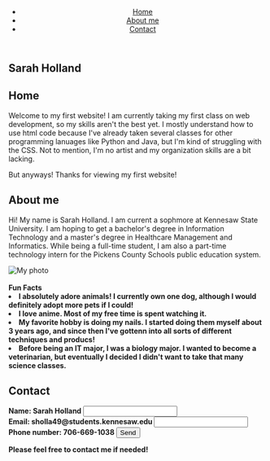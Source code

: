 <!DOCTYPE html>
<html lang="en">
<head>
  <meta charset="UTF-8">
  <link rel="stylesheet" href="styles.css" />
  </head>
<body>
  <div class="container">
    <header>
      <nav>
        <ul>
          <li><a href="#">Home</a></li>
          <li><a href="#">About me</a></li>
          <li><a href="#">Contact</a></li>
        </ul>
      </nav>
    </header>
    <main>
      <section id="home">
        <h1>Sarah Holland</h1>
      </section>
      <section id="Home">
        <h2>Home</h2>
        <p>Welcome to my first website! I am currently taking my first class on web development, so my skills aren't the best yet. I mostly understand how to use html code because I've already taken several classes for other programming lanuages like Python and Java, but I'm kind of struggling with the CSS. Not to mention, I'm no artist and my organization skills are a bit lacking.</p>
        <p>But anyways! Thanks for viewing my first website!</p>
      </section>
      <section id="about-me">
        <h2>About me</h2>
        <p>Hi! My name is Sarah Holland. I am current a sophmore at Kennesaw State University. I am hoping to get a bachelor's degree in Information Technology and a master's degree in Healthcare Management and Informatics. While being a full-time student, I am also a part-time technology intern for the Pickens County Schools public education system.</p>
        <img src="my-photo.jpg" alt="My photo">
        <br>
        <br>
      <b> Fun Facts <b/>
        <li> I absolutely adore animals! I currently own one dog, although I would definitely adopt more pets if I could!</li>
        <li> I love anime. Most of my free time is spent watching it.</li>
        <li> My favorite hobby is doing my nails. I started doing them myself about 3 years ago, and since then I've gottenn into all sorts of different techniques and producs!</li>
        <li> Before being an IT major, I was a biology major. I wanted to become a veterinarian, but eventually I decided I didn't want to take that many science classes.</li>
      </section>
      <section id="contact">
        <h2>Contact</h2>
        <form action="#">
          <label for="name">Name: Sarah Holland</label>
          <input type="text" id="name" name="name">
          <br>
          <label for="email">Email: sholla49@students.kennesaw.edu</label>
          <input type="email" id="email" name="email">  
          <br>
          <label for="phone number">
            Phone number: 706-669-1038</label>
          <button type="submit">Send</button>
        </form>
        <div class="contact-box">
          <p>Please feel free to contact me if needed!</p>
        </div>
      </section>
    </main>
  </div>
</body>
</html>

